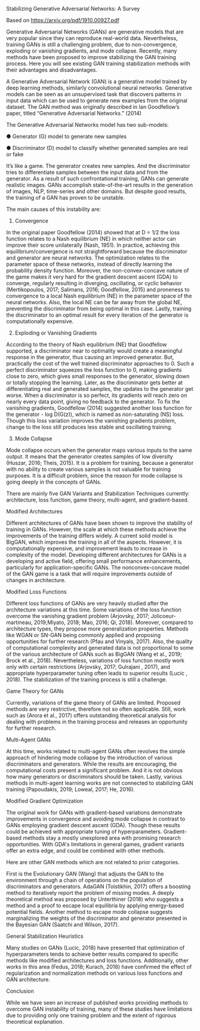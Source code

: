 
Stabilizing Generative Adversarial Networks: A Survey 

Based on https://arxiv.org/pdf/1910.00927.pdf

Generative Adversarial Networks (GANs) are generative models that are very popular since 
they can reproduce real-world data. Nevertheless, training GANs is still a challenging problem, 
due to non-convergence, exploding or vanishing gradients, and mode collapse.
Recently, many methods have been proposed to improve stabilizing the GAN training process. 
Here you will see existing GAN training stabilization methods with their advantages and 
disadvantages.

A Generative Adversarial Network (GAN) is a generative model trained by deep learning methods, 
similarly convolutional neural networks. Generative models can be seen as an unsupervised task that discovers patterns in input data which can be used to generate new examples from the original dataset. The GAN method was originally described in Ian Goodfellow’s paper, titled “Generative Adversarial Networks.” (2014)

The Generative Adversarial Networks model has two sub-models: 

●	Generator (G) model to generate new samples 

●	Discriminator (D) model to classify whether generated samples are real or fake


It’s like a game. The generator creates new samples. And the discriminator tries to differentiate samples between the input data and from the generator. As a result of such confrontational training, GANs can generate realistic images. 
GANs accomplish state-of-the-art results in the generation of images, NLP, time-series and other domains.
But despite good results, the training of a GAN has proven to be unstable. 

The main causes of this instability are:

1.	Convergence

In the original paper Goodfellow (2014) showed that at D = 1/2 the loss function 
relates to a Nash equilibrium (NE) in which neither actor can improve their score unilaterally (Nash, 1951).
In practice, achieving this equilibrium/convergence is not straightforward because the discriminator and generator are neural networks. The optimization relates to the parameter space of these networks, instead of directly learning the probability density function. Moreover, the non-convex-concave nature of the game makes it very hard for the gradient descent ascent (GDA) to converge, regularly resulting in diverging, oscillating, or cyclic behavior (Mertikopoulos, 2017; Salimans, 2016; Goodfellow, 2015) and proneness to convergence to a local Nash equilibrium (NE)  in the parameter space of the neural networks.
Also, the local NE can be far away from the global NE, preventing the discriminator from being optimal in this case. Lastly, training the discriminator  to an optimal result for every iteration of the  generator is computationally expensive.


2.	Exploding  or Vanishing Gradients

According to the theory of Nash equilibrium (NE) that Goodfellow supported, a discriminator  near
to optimality would create a meaningful response in the generator, thus causing an improved generator. But, practically the cost of the well trained discriminator approaches to 0. 
Such a perfect discriminator squeezes the loss function to 0, making gradients close to zero, which gives small responses to the generator, slowing down or totally stopping the learning. 
Later, as the discriminator gets better at differentiating real and generated samples, the updates to the generator get worse.
When a discriminator  is so perfect, its gradients will reach  zero on nearly every data point, giving no feedback to the generator. To fix the vanishing gradients, Goodfellow (2014) suggested  another loss function for the generator  - log D(G(z)), which is named as non-saturating (NS) loss. 
Though this loss variation improves the vanishing gradients problem, change to the loss still produces less stable and oscillating training.

3.	Mode Collapse

Mode collapse occurs when the generator maps various inputs to the same output.
It means that the generator creates samples of low diversity (Huszar, 2016; Theis, 2015). 
It is a problem for training, because a generator with no ability to create various samples is not valuable for training purposes. 
It is a difficult problem, since the reason for mode collapse is going deeply in the concepts of GANs. 

There are mainly five GAN Variants and Stabilization Techniques currently: architecture, loss function, game
theory, multi-agent, and gradient-based.

Modified Architectures

Different architectures of GANs have been shown to improve the stability of training in GANs. 
However, the scale at which these methods achieve the improvements of the training differs widely. 
A current solid model is BigGAN, which improves the training in all of the aspects.
However, it is computationally expensive, and improvement leads to increase in complexity of the model.
Developing different architectures for GANs is a developing and active field, offering small performance enhancements, particularly for application-specific GANs. 
The nonconvex-concave model of the GAN game is a task that will require improvements outside of changes in architecture.

Modified Loss Functions

Different loss functions of GANs are very heavily studied after the architecture variations at this time. Some variations of the loss function overcome the vanishing gradient problem (Arjovsky, 2017; Jolicoeur-martineau, 2019;Miyato, 2018; Mao, 2016; Qi, 2018). 
Moreover, compared to architecture types, they propose more generalization properties. Methods like WGAN or SN-GAN being commonly applied and proposing opportunities for further research (Pfau and Vinyals, 2017).
Also, the quality of computational complexity and generated data is not proportional to some of the various architecture of GANs such as BigGAN (Wang et al., 2019; Brock et al., 2018). 
Nevertheless, variations of loss function mostly work only with certain restrictions (Arjovsky, 2017; Gulrajani , 2017), and appropriate hyperparameter tuning often leads to superior results (Lucic , 2018). The stabilization of the training process is still a challenge.

Game Theory for GANs

Currently, variations of the game theory of GANs are limited.  Proposed methods are very restrictive, therefore not so often applicable. Still, work such as (Arora et al., 2017) offers outstanding theoretical analysis for dealing with problems in the training process and releases an opportunity for further research.

Multi-Agent GANs

At this time, works related to multi-agent GANs often revolves the simple approach of hindering mode 
collapse by the introduction of various discriminators  and generators. While the results are encouraging, the computational costs present a significant problem. And it is not obvious how many generators or discriminators  should be taken. Lastly, various methods in multi-agent learning works are not connected to stabilizing GAN training (Papoudakis, 2019; Loweal, 2017; He, 2016).


Modified Gradient Optimization

The original work for GANs with gradient-based variations demonstrate improvements in convergence
and avoiding mode collapse in contrast to GANs employing gradient descent ascent (GDA). Though these results could be achieved with appropriate tuning of hyperparameters. 
Gradient-based methods stay a mostly unexplored area with promising research opportunities. With GDA's limitations in general games, gradient variants offer an extra edge, and could be combined with other methods.

Here are other GAN methods which are not related to prior categories. 

First is the Evolutionary GAN (Wang) that adjusts the GAN to the environment through a chain of operations on the population of discriminators and generators.
AdaGAN (Tolstikhin, 2017) offers a boosting method to iteratively report the problem of missing modes. A deeply theoretical method was proposed by Unterthiner (2018) who suggests a method and a proof to escape local equilibria by applying energy-based potential fields. Another method to escape mode collapse suggests marginalizing the weights of the discriminator and generator presented in the Bayesian GAN (Saatchi and Wilson, 2017).

General Stabilization Heuristics

Many studies on GANs (Lucic, 2018) have presented that optimization of  hyperparameters tends to achieve better results compared to specific methods like modified architectures and loss functions. Additionally, other works in this area (Fedus, 2018; Kurach, 2018) have confirmed the effect of regularization and normalization methods on various loss functions and GAN architecture.

Conclusion

While we have seen an increase of published works providing methods to overcome GAN instability of
training, many of these studies have limitations due to providing only one training problem 
and the extent of rigorous theoretical explanation.

